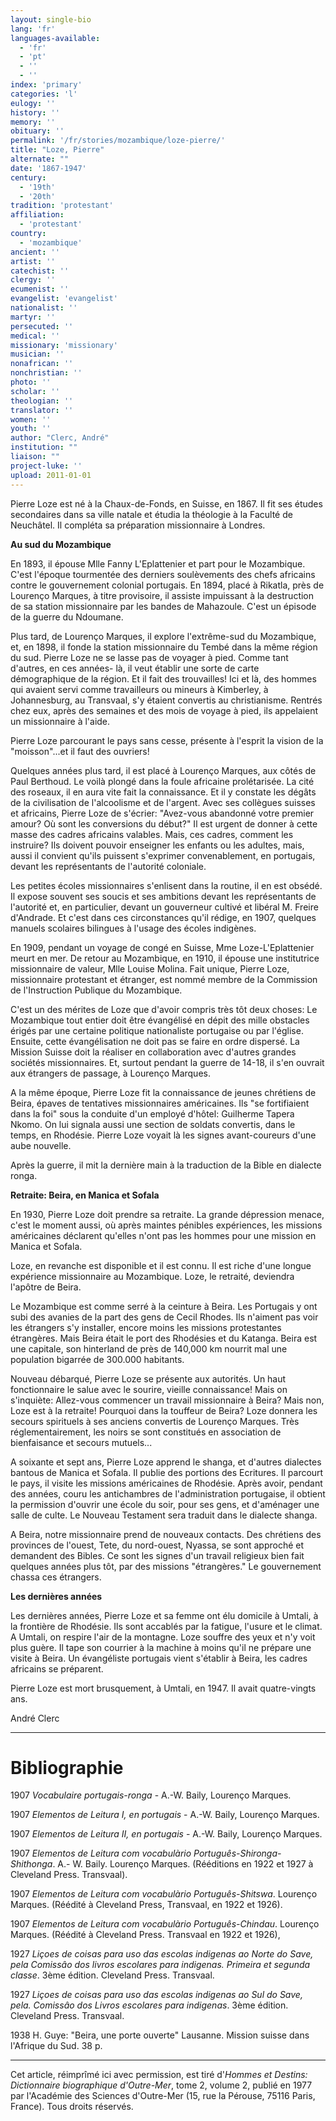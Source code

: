 ```yaml
---
layout: single-bio
lang: 'fr'
languages-available:
  - 'fr'
  - 'pt'
  - ''
  - ''
index: 'primary'
categories: 'l'
eulogy: ''
history: ''
memory: ''
obituary: ''
permalink: '/fr/stories/mozambique/loze-pierre/'
title: "Loze, Pierre"
alternate: ""
date: '1867-1947'
century:
  - '19th'
  - '20th'
tradition: 'protestant'
affiliation:
  - 'protestant'
country:
  - 'mozambique'
ancient: ''
artist: ''
catechist: ''
clergy: ''
ecumenist: ''
evangelist: 'evangelist'
nationalist: ''
martyr: ''
persecuted: ''
medical: ''
missionary: 'missionary'
musician: ''
nonafrican: ''
nonchristian: ''
photo: ''
scholar: ''
theologian: ''
translator: ''
women: ''
youth: ''
author: "Clerc, André"
institution: ""
liaison: ""
project-luke: ''
upload: 2011-01-01
---
```




Pierre Loze est né à la Chaux-de-Fonds, en Suisse, en 1867. Il fit ses études secondaires dans sa ville natale et étudia la théologie à la Faculté de Neuchâtel. Il compléta sa préparation missionnaire à Londres.

**Au sud du Mozambique**

En 1893, il épouse Mlle Fanny L'Eplattenier et part pour le Mozambique. C'est l'époque tourmentée des derniers soulèvements des chefs africains contre le gouvernement colonial portugais. En 1894, placé à Rikatla, près de Lourenço Marques, à titre provisoire, il assiste impuissant à la destruction de sa station missionnaire par les bandes de Mahazoule. C'est un épisode de la guerre du Ndoumane.

Plus tard, de Lourenço Marques, il explore l'extrême-sud du Mozambique, et, en 1898, il fonde la station missionnaire du Tembé dans la même région du sud. Pierre Loze ne se lasse pas de voyager à pied. Comme tant d'autres, en ces années- là, il veut établir une sorte de carte démographique de la région. Et il fait des trouvailles! Ici et là, des hommes qui avaient servi comme travailleurs ou mineurs à Kimberley, à Johannesburg, au Transvaal, s'y étaient convertis au christianisme. Rentrés chez eux, après des semaines et des mois de voyage à pied, ils appelaient un missionnaire à l'aide.

Pierre Loze parcourant le pays sans cesse, présente à l'esprit la vision de la "moisson"...et il faut des ouvriers!

Quelques années plus tard, il est placé à Lourenço Marques, aux côtés de Paul Berthoud. Le voilà plongé dans la foule africaine prolétarisée. La cité des roseaux, il en aura vite fait la connaissance. Et il y constate les dégâts de la civilisation de l'alcoolisme et de l'argent. Avec ses collègues suisses et africains, Pierre Loze de s'écrier: "Avez-vous abandonné votre premier amour? Où sont les conversions du début?" Il est urgent de donner à cette masse des cadres africains valables. Mais, ces cadres, comment les instruire? Ils doivent pouvoir enseigner les enfants ou les adultes, mais, aussi il convient qu'ils puissent s'exprimer convenablement, en portugais, devant les représentants de l'autorité coloniale.

Les petites écoles missionnaires s'enlisent dans la routine, il en est obsédé. Il expose souvent ses soucis et ses ambitions devant les représentants de l'autorité et, en particulier, devant un gouverneur cultivé et libéral M. Freire d'Andrade. Et c'est dans ces circonstances qu'il rédige, en 1907, quelques manuels scolaires bilingues à l'usage des écoles indigènes.

En 1909, pendant un voyage de congé en Suisse, Mme Loze-L'Eplattenier meurt en mer. De retour au Mozambique, en 1910, il épouse une institutrice missionnaire de valeur, Mlle Louise Molina. Fait unique, Pierre Loze, missionnaire protestant et étranger, est nommé membre de la Commission de l'Instruction Publique du Mozambique.

C'est un des mérites de Loze que d'avoir compris très tôt deux choses: Le Mozambique tout entier doit être évangélisé en dépit des mille obstacles érigés par une certaine politique nationaliste portugaise ou par l'église. Ensuite, cette évangélisation ne doit pas se faire en ordre dispersé. La Mission Suisse doit la réaliser en collaboration avec d'autres grandes sociétés missionnaires. Et, surtout pendant la guerre de 14-18, il s'en ouvrait aux étrangers de passage, à Lourenço Marques.

A la même époque, Pierre Loze fit la connaissance de jeunes chrétiens de Beira, épaves de tentatives missionnaires américaines. Ils "se fortifiaient dans la foi" sous la conduite d'un employé d'hôtel: Guilherme Tapera Nkomo. On lui signala aussi une section de soldats convertis, dans le temps, en Rhodésie. Pierre Loze voyait là les signes avant-coureurs d'une aube nouvelle.

Après la guerre, il mit la dernière main à la traduction de la Bible en dialecte ronga.

**Retraite: Beira, en Manica et Sofala**

En 1930, Pierre Loze doit prendre sa retraite. La grande dépression menace, c'est le moment aussi, où après maintes pénibles expériences, les missions américaines déclarent qu'elles n'ont pas les hommes pour une mission en Manica et Sofala.

Loze, en revanche est disponible et il est connu. Il est riche d'une longue expérience missionnaire au Mozambique. Loze, le retraité, deviendra l'apôtre de Beira.

Le Mozambique est comme serré à la ceinture à Beira. Les Portugais y ont subi des avanies de la part des gens de Cecil Rhodes. Ils n'aiment pas voir les étrangers s'y installer, encore moins les missions protestantes étrangères. Mais Beira était le port des Rhodésies et du Katanga. Beira est une capitale, son hinterland de près de 140,000 km nourrit mal une population bigarrée de 300.000 habitants.

Nouveau débarqué, Pierre Loze se présente aux autorités. Un haut fonctionnaire le salue avec le sourire, vieille connaissance! Mais on s'inquiète: Allez-vous commencer un travail missionnaire à Beira? Mais non, Loze est à la retraite! Pourquoi dans la touffeur de Beira? Loze donnera les secours spirituels à ses anciens convertis de Lourenço Marques. Très réglementairement, les noirs se sont constitués en association de bienfaisance et secours mutuels...

A soixante et sept ans, Pierre Loze apprend le shanga, et d'autres dialectes bantous de Manica et Sofala. Il publie des portions des Ecritures. Il parcourt le pays, il visite les missions américaines de Rhodésie. Après avoir, pendant des années, couru les antichambres de l'administration portugaise, il obtient la permission d'ouvrir une école du soir, pour ses gens, et d'aménager une salle de culte. Le Nouveau Testament sera traduit dans le dialecte shanga.

A Beira, notre missionnaire prend de nouveaux contacts. Des chrétiens des provinces de l'ouest, Tete, du nord-ouest, Nyassa, se sont approché et demandent des Bibles. Ce sont les signes d'un travail religieux bien fait quelques années plus tôt, par des missions "étrangères." Le gouvernement chassa ces étrangers.

**Les dernières années**

Les dernières années, Pierre Loze et sa femme ont élu domicile à Umtali, à la frontière de Rhodésie. Ils sont accablés par la fatigue, l'usure et le climat. A Umtali, on respire l'air de la montagne. Loze souffre des yeux et n'y voit plus guère. Il tape son courrier à la machine à moins qu'il ne prépare une visite à Beira. Un évangéliste portugais vient s'établir à Beira, les cadres africains se préparent.

Pierre Loze est mort brusquement, à Umtali, en 1947. Il avait quatre-vingts ans.

André Clerc

---

# Bibliographie

1907 *Vocabulaire portugais-ronga* - A.-W. Baily, Lourenço Marques.

1907 *Elementos de Leitura I, en portugais* - A.-W. Baily, Lourenço Marques.

1907 *Elementos de Leitura II, en portugais* - A.-W. Baily, Lourenço Marques.

1907 *Elementos de Leitura com vocabulàrio Português-Shironga-Shithonga*. A.- W. Baily. Lourenço Marques. (Rééditions en 1922 et 1927 à Cleveland Press. Transvaal).

1907 *Elementos de Leitura com vocabulàrio Português-Shitswa*. Lourenço Marques. (Réédité à Cleveland Press, Transvaal, en 1922 et 1926).

1907 *Elementos de Leitura com vocabulàrio Português-Chindau*. Lourenço Marques. (Réédité à Cleveland Press. Transvaal en 1922 et 1926),

1927 *Liçoes de coisas para uso das escolas indigenas ao Norte do Save, pela Comissâo dos livros escolares para indigenas. Primeira et segunda classe*. 3ème édition. Cleveland Press. Transvaal.

1927 *Liçoes de coisas para uso das escolas indigenas ao Sul do Save, pela. Comissâo dos Livros escolares para indigenas*. 3ème édition. Cleveland Press.  Transvaal.

1938 H. Guye: "Beira, une porte ouverte" Lausanne. Mission suisse dans l'Afrique du Sud. 38 p.

---

Cet article, réimprîmé ici avec permission, est tiré d'*Hommes et Destins: Dictionnaire biographique d'Outre-Mer*, tome 2, volume 2, publié en 1977 par l'Académie des Sciences d'Outre-Mer (15, rue la Pérouse, 75116 Paris, France). Tous droits réservés.
